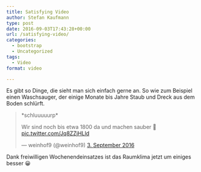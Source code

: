 ```yaml
---
title: Satisfying Video
author: Stefan Kaufmann
type: post
date: 2016-09-03T17:43:28+00:00
url: /satisfying-video/
categories:
  - bootstrap
  - Uncategorized
tags:
  - Video
format: video

---
```

Es gibt so Dinge, die sieht man sich einfach gerne an. So wie zum Beispiel einen Waschsauger, der einige Monate bis Jahre Staub und Dreck aus dem Boden schlürft.

<blockquote class="twitter-video" data-lang="de">
  <p lang="de" dir="ltr">
    *schluuuuurp*
  </p>
  
  <p>
    Wir sind noch bis etwa 1800 da und machen sauber 🙂 <a href="https://t.co/Jq8ZZjHLld">pic.twitter.com/Jq8ZZjHLld</a>
  </p>
  
  <p>
    &mdash; weinhof9 (@weinhof9) <a href="https://twitter.com/weinhof9/status/772085753023197184">3. September 2016</a>
  </p>
</blockquote>



Dank freiwilligen Wochenendeinsatzes ist das Raumklima jetzt um einiges besser 😀